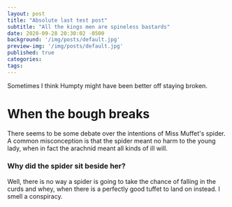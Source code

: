 ```yaml
---
layout: post
title: "Absolute last test post"
subtitle: "All the kings men are spineless bastards"
date: 2020-09-28 20:30:02 -0500
background: '/img/posts/default.jpg'
preview-img: '/img/posts/default.jpg'
published: true
categories:
tags:
---
```

<!-- don't forget to remove the published: false flag when ready to publish! -->
Sometimes I think Humpty might have been better off staying broken.

# When the bough breaks
There seems to be some debate over the intentions of Miss Muffet's spider. A common misconception is that the spider meant no harm to the young lady, when in fact the arachnid meant all kinds of ill will.

### Why did the spider sit beside her?
Well, there is no way a spider is going to take the chance of falling in the curds and whey, when there is a perfectly good tuffet to land on instead. I smell a conspiracy.